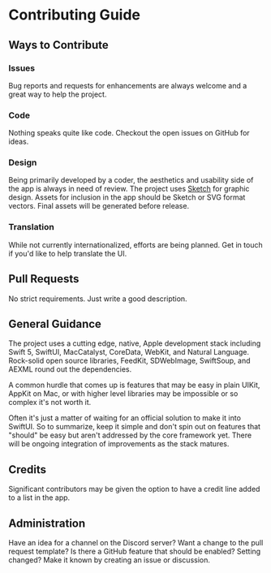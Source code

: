 # Contributing Guide

## Ways to Contribute

### Issues

Bug reports and requests for enhancements are always welcome and a great way to help the project.

### Code

Nothing speaks quite like code. Checkout the open issues on GitHub for ideas.

### Design

Being primarily developed by a coder, the aesthetics and usability side of the app is always in need of review. The project uses [Sketch](https://www.sketch.com) for graphic design. Assets for inclusion in the app should be Sketch or SVG format vectors. Final assets will be generated before release.

### Translation

While not currently internationalized, efforts are being planned. Get in touch if you'd like to help translate the UI.

## Pull Requests

No strict requirements. Just write a good description.

## General Guidance

The project uses a cutting edge, native, Apple development stack including Swift 5, SwiftUI, MacCatalyst, CoreData, WebKit, and Natural Language. Rock-solid open source libraries, FeedKit, SDWebImage, SwiftSoup, and AEXML round out the dependencies.

A common hurdle that comes up is features that may be easy in plain UIKit, AppKit on Mac, or with higher level libraries may be impossible or so complex it's not worth it.

 Often it's just a matter of waiting for an official solution to make it into SwiftUI. So to summarize, keep it simple and don't spin out on features that "should" be easy but aren't addressed by the core framework yet. There will be ongoing integration of improvements as the stack matures.

## Credits

Significant contributors may be given the option to have a credit line added to a list in the app.

## Administration

Have an idea for a channel on the Discord server? Want a change to the pull request template? Is there a GitHub feature that should be enabled? Setting changed? Make it known by creating an issue or discussion.
